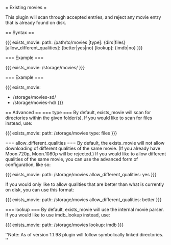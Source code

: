 = Existing movies =

This plugin will scan through accepted entries, and reject any movie entry that is already found on disk.

== Syntax ==

{{{
exists_movie:
  path: /path/to/movies
  [type]: {dirs|files}
  [allow_different_qualities]: {better|yes|no}
  [lookup]: {imdb|no}
}}}


=== Example ===

{{{
exists_movie: /storage/movies/
}}}

=== Example ===

{{{
exists_movie:
  - /storage/movies-sd/
  - /storage/movies-hd/
}}}

== Advanced ==
=== type ===
By default, exists_movie will scan for directories within the given folder(s). If you would like to scan for files instead, use:

{{{
exists_movie:
  path: /storage/movies
  type: files
}}}

=== allow_different_qualities ===
By default, the exists_movie will not allow downloading of different qualities of the same movie. (If you already have Moon.720p, Moon.1080p will be rejected.) If you would like to allow different qualities of the same movie, you can use the advanced form of configuration, like so:

{{{
exists_movie:
  path: /storage/movies
  allow_different_qualities: yes
}}}

If you would only like to allow qualities that are better than what is currently on disk, you can use this format:

{{{
exists_movie:
  path: /storage/movies
  allow_different_qualities: better
}}}

=== lookup ===
By default, exists_movie will use the internal movie parser. If you would like to use imdb_lookup instead, use:

{{{
exists_movie:
  path: /storage/movies
  lookup: imdb
}}}


''Note: As of version 1.1.98 plugin will follow symbolically linked directories.
''